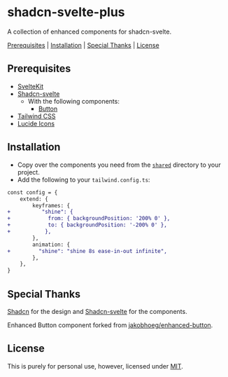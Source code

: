 # shadcn-svelte-plus

A collection of enhanced components for shadcn-svelte.

[Prerequisites](#prerequisites) | [Installation](#installation) | [Special Thanks](#special-thanks) | [License](#license)

<h2 id="prerequisites" style="font-size: 1.4rem;">Prerequisites</h2>

- [SvelteKit](https://kit.svelte.dev/)
- [Shadcn-svelte](https://www.shadcn-svelte.com/)
  - With the following components:
    - [Button](https://www.shadcn-svelte.com/docs/components/button)
- [Tailwind CSS](https://tailwindcss.com/)
- [Lucide Icons](https://lucide.dev/guide/packages/lucide-svelte)

<h2 id="installation" style="font-size: 1.4rem;">Installation</h2>

- Copy over the components you need from the [`shared`](shared) directory to your project.
- Add the following to your `tailwind.config.ts`:

```diff
const config = {
    extend: {
        keyframes: {
+          "shine": {
+            from: { backgroundPosition: '200% 0' },
+            to: { backgroundPosition: '-200% 0' },
+           },
        },
        animation: {
+         "shine": "shine 8s ease-in-out infinite",
        },
    },
}
```

<h2 id="special-thanks" style="font-size: 1.4rem;">Special Thanks</h2>

[Shadcn](https://www.shadcn.com/) for the design and
[Shadcn-svelte](https://www.shadcn-svelte.com/) for the components.

Enhanced Button component forked from [jakobhoeg/enhanced-button](https://githuv.com/jakobhoeg/enhanced-button).

<h2 id="license" style="font-size: 1.4rem;">License</h2>

This is purely for personal use, however, licensed under [MIT](LICENSE).
